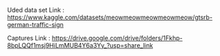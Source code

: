 Uded data set Link : https://www.kaggle.com/datasets/meowmeowmeowmeowmeow/gtsrb-german-traffic-sign

Captures Link : https://drive.google.com/drive/folders/1Fkhp-8bpLQQf1msj9HiLmMUB4Y6a3Yy_?usp=share_link
